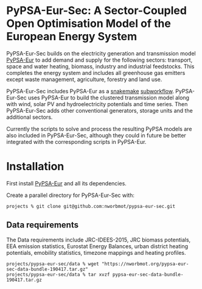 # PyPSA-Eur-Sec: A Sector-Coupled Open Optimisation Model of the European Energy System

PyPSA-Eur-Sec builds on the electricity generation and transmission
model [PyPSA-Eur](https://github.com/PyPSA/pypsa-eur) to add demand
and supply for the following sectors: transport, space and water
heating, biomass, industry and industrial feedstocks. This completes
the energy system and includes all greenhouse gas emitters except
waste management, agriculture, forestry and land use.

PyPSA-Eur-Sec includes PyPSA-Eur as a
[snakemake](https://snakemake.readthedocs.io/en/stable/index.html)
[subworkflow](https://snakemake.readthedocs.io/en/stable/snakefiles/modularization.html#snakefiles-sub-workflows). PyPSA-Eur-Sec
uses PyPSA-Eur to build the clustered transmission model along with
wind, solar PV and hydroelectricity potentials and time series. Then
PyPSA-Eur-Sec adds other conventional generators, storage units and
the additional sectors.

Currently the scripts to solve and process the resulting PyPSA models
are also included in PyPSA-Eur-Sec, although they could in future be
better integrated with the corresponding scripts in PyPSA-Eur.

# Installation

First install [PyPSA-Eur](https://github.com/PyPSA/pypsa-eur) and all
its dependencies.

Create a parallel directory for PyPSA-Eur-Sec with:
```shell
projects % git clone git@github.com:nworbmot/pypsa-eur-sec.git
```



## Data requirements

The Data requirements include JRC-IDEES-2015, JRC biomass potentials,
EEA emission statistics, Eurostat Energy Balances, urban district
heating potentials, emobility statistics, timezone mappings and
heating profiles.

```shell
projects/pypsa-eur-sec/data % wget "https://nworbmot.org/pypsa-eur-sec-data-bundle-190417.tar.gz"
projects/pypsa-eur-sec/data % tar xvzf pypsa-eur-sec-data-bundle-190417.tar.gz
```
